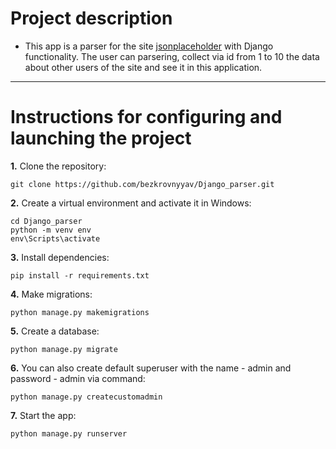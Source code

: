 # Project description

- This app is a parser for the site [jsonplaceholder](https://jsonplaceholder.typicode.com/) with Django functionality.
The user can parsering, collect via id from 1 to 10 the data about other users of the site 
and see it in this application.
---
# Instructions for configuring and launching the project

**1.** Clone the repository:

    git clone https://github.com/bezkrovnyyav/Django_parser.git
   
**2.** Create a virtual environment and activate it in Windows:

    cd Django_parser
    python -m venv env
    env\Scripts\activate

**3.** Install dependencies:

    pip install -r requirements.txt

**4.** Make migrations:

    python manage.py makemigrations

**5.** Create a database:

    python manage.py migrate
	
**6.** You can also create default superuser
    with the name - admin and password - admin via command:

    python manage.py createcustomadmin

**7.** Start the app:

    python manage.py runserver
	
